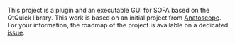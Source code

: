 This project is a plugin and an executable GUI for SOFA based on the QtQuick library. This work is based on an initial project from [Anatoscope](www.anatoscope.com). For your information, the roadmap of the project is available on a dedicated [issue](https://github.com/sofa-framework/SofaQtQuick/issues/1).
